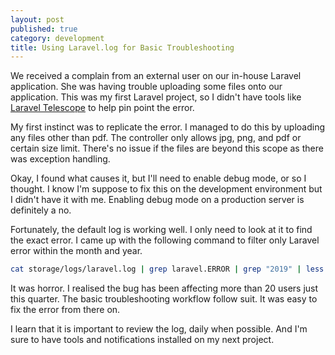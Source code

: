 ```yaml
---
layout: post
published: true
category: development
title: Using Laravel.log for Basic Troubleshooting
---
```

We received a complain from an external user on our in-house Laravel application. She was having trouble uploading some files onto our application. This was my first Laravel project, so I didn't have tools like 
[Laravel Telescope](https://github.com/laravel/telescope) to help pin point the error.

My first instinct was to replicate the error. I managed to do this by uploading any files other than pdf. The controller only allows jpg, png, and pdf or certain size limit. There's no issue if the files are beyond this scope as there was exception handling.

Okay, I found what causes it, but I'll need to enable debug mode, or so I thought. I know I'm suppose to fix this on the development environment but I didn't have it with me. Enabling debug mode on a production server is definitely a no.

Fortunately, the default log is working well. I only need to look at it to find the exact error. I came up with the following command to filter only Laravel error within the month and year.

``` bash
cat storage/logs/laravel.log | grep laravel.ERROR | grep "2019" | less
```

It was horror. I realised the bug has been affecting more than 20 users just this quarter. The basic troubleshooting workflow follow suit. It was easy to fix the error from there on.

I learn that it is important to review the log, daily when possible. And I'm sure to have tools and notifications installed on my next project.
